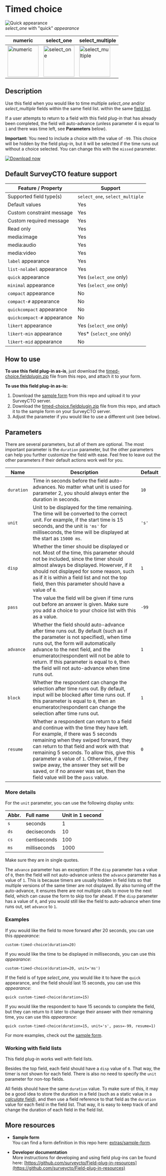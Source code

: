 # Timed choice

![Quick appearance](extras/preview-images/quick.png)  
*select_one* with "quick" *appearance*

| numeric | select_one | select_multiple |
| --- | --- | --- |
| <img src="extras/preview-images/numeric.png" alt="numeric" title="numeric" width="100px"/> | <img src="extras/preview-images/select_one.png" alt="select_one" title="select_one" width="100px"/> | <img src="extras/preview-images/select_multiple.png" alt="select_multiple" title="select_multiple" width="100px"/> |

## Description

Use this field when you would like to time multiple *select_one* and/or *select_multiple* fields within the same field list. within the same [field list](https://docs.surveycto.com/02-designing-forms/04-sample-forms/05.field-lists.html).

If a user attempts to return to a field with this field plug-in that has already been completed, the field will auto-advance (unless parameter 4 is equal to `1` and there was time left, see **Parameters** below).

**Important:** You need to include a choice with the value of `-99`. This choice will be hidden by the field plug-in, but it will be selected if the time runs out without a choice selected. You can change this with the `missed` parameter.

[![Download now](extras/download-button.png)](https://github.com/surveycto/timed-advance/raw/master/timed-choice.fieldplugin.zip)

## Default SurveyCTO feature support

| Feature / Property | Support |
| --- | --- |
| Supported field type(s) | `select_one`, `select_multiple`|
| Default values | Yes |
| Custom constraint message | Yes |
| Custom required message | Yes |
| Read only | Yes |
| media:image | Yes |
| media:audio | Yes |
| media:video | Yes |
| `label` appearance | Yes |
| `list-nolabel` appearance | Yes |
| `quick` appearance | Yes (`select_one` only) |
| `minimal` appearance | Yes (`select_one` only) |
| `compact` appearance | No |
| `compact-#` appearance | No |
| `quickcompact` appearance | No |
| `quickcompact-#` appearance | No |
| `likert` appearance | Yes (`select_one` only) |
| `likert-min` appearance | Yes* (`select_one` only) |
| `likert-mid` appearance | No |

## How to use

**To use this field plug-in as-is**, just download the [timed-choice.fieldplugin.zip](timed-choice.fieldplugin.zip) file from this repo, and attach it to your form.

**To use this field plug-in as-is:**

1. Download the [sample form](extras/sample-form) from this repo and upload it to your SurveyCTO server.
1. Download the [timed-choice.fieldplugin.zip](https://github.com/surveycto/timed-choice/raw/master/timed-choice.fieldplugin.zip) file from this repo, and attach it to the sample form on your SurveyCTO server.
1. Adjust the parameter if you would like to use a different unit (see below).

## Parameters
There are several parameters, but all of them are optional. The most important parameter is the `duration` parameter, but the other parameters can help you further customize the field with ease. Feel free to leave out the other parameters if their default actions work well for you.

|**Name**|**Description**|**Default**|
|---|---|---|
|`duration`|Time in seconds before the field auto-advances. No matter what unit is used for parameter 2, you should always enter the duration in seconds.|`10`|
|`unit`|Unit to be displayed for the time remaining. The time will be converted to the correct unit. For example, if the start time is 15 seconds, and the unit is `'ms'` for milliseconds, the time will be displayed at the start as `15000 ms`.|`'s'`|
|`disp`|Whether the timer should be displayed or not. Most of the time, this parameter should not be included, since the timer should almost always be displayed. Howerver, if it should not displayed for some reason, such as if it is within a field list and not the top field, then this parameter should have a value of `0`.|`1`|
|`pass`|The value the field will be given if time runs out before an answer is given. Make sure you add a choice to your choice list with this as a value.|`-99`|
|`advance`|Whether the field should auto-advance after time runs out. By default (such as if the parameter is not specified), when time runs out, the form will automatically advance to the next field, and the enumerator/respondent will not be able to return. If this parameter is equal to `0`, then the field will not auto-advance when time runs out.|`1`|
|`block`|Whether the respondent can change the selection after time runs out. By default, input will be blocked after time runs out. If this parameter is equal to `0`, then an enumerator/respondent can change the selection after time runs out.|`1`|
|`resume`|Whether a respondent can return to a field and continue with the time they have left. For example, if there was 5 seconds remaining when they swiped forward, they can return to that field and work with that remaining 5 seconds. To allow this, give this parameter a value of `1`. Otherwise, if they swipe away, the answer they set will be saved, or if no answer was set, then the field value will be the `pass` value.|`0`|

### More details

For the `unit` parameter, you can use the following display units:

|**Abbr.**|**Full name**|**Unit in 1 second**|
|:---|:---|:---|
|`s`|seconds|1
|`ds`|deciseconds|10
|`cs`|centiseconds|100
|`ms`|milliseconds|1000

Make sure they are in single quotes.

The `advance` parameter has an exception:  If the `disp` parameter has a value of `0`, then the field will not auto-advance unless the `advance` parameter has a value of `1`. This is because timers are usually hidden in field lists so that multiple versions of the same timer are not displayed. By also turning off the auto-advance, it ensures there are not multiple calls to move to the next field, which can cause the form to skip too far ahead. If the `disp` parameter has a value of `0`, and you would still like the field to auto-advance when time runs out, set `advance` to `1`.

### Examples

If you would like the field to move forward after 20 seconds, you can use this *appearance*:

    custom-timed-choice(duration=20)

If you would like the time to be displayed in milliseconds, you can use this *appearance*:

    custom-timed-choice(duration=20, unit='ms')

If the field is of type *select_one*, you would like it to have the `quick` appearance, and the field should last 15 seconds, you can use this *appearance*:

    quick custom-timed-choice(duration=15)

If you would like the respondent to have 15 seconds to complete the field, but they can return to it later to change their answer with their remaining time, you can use this *appearance*:

    quick custom-timed-choice(duration=15, unit='s', pass=-99, resume=1)

For more examples, check out the [sample form](extras/sample-form).

### Working with field lists

This field plug-in works well with field lists. 

Besides the top field, each field should have a `disp` value of `0`. That way, the timer is not shown for each field. There is also no need to specify the `unit` parameter for non-top fields.

All fields should have the same `duration` value. To make sure of this, it may be a good idea to store the duration in a field (such as a static value in a [*calculate* field](https://docs.surveycto.com/02-designing-forms/01-core-concepts/03zb.field-types-calculate.html)), and then use a field reference to that field as the `duration` value for each field in the field list. That way, it is easy to keep track of and change the duration of each field in the field list.

## More resources

* **Sample form**  
You can find a form definition in this repo here: [extras/sample-form](extras/sample-form).

* **Developer documentation**  
More instructions for developing and using field plug-ins can be found here: [https://github.com/surveycto/Field-plug-in-resources](https://github.com/surveycto/Field-plug-in-resources)
